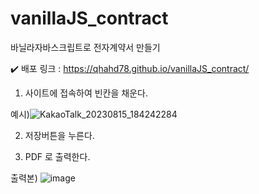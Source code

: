 # vanillaJS_contract

바닐라자바스크립트로 전자계약서 만들기

✔️ 배포 링크 : https://qhahd78.github.io/vanillaJS_contract/

1. 사이트에 접속하여 빈칸을 채운다. 

예시)![KakaoTalk_20230815_184242284](https://github.com/qhahd78/vanillaJS_contract/assets/64029753/4d5e5977-4a96-4e4b-bbf3-75837af687be)


2. 저장버튼을 누른다.

3. PDF 로 출력한다.

출력본)
![image](https://github.com/qhahd78/vanillaJS_contract/assets/64029753/ba3eb12b-3a32-4692-91e0-8056bbe09fdf)
